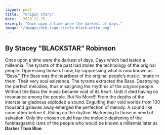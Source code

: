 ```yaml
---
layout: post
title:  "Origin Story"
date:   2023-12-25
excerpt: "Once upon a time were the darkest of days."
image: "/images/dtb-logo-circle-black-white.png"
---
```


## By Stacey "BLACKSTAR" Robinson
Once upon a time were the darkest of days. Days which had lasted a millennia. The tyrants of the past had stolen the technology of the original people. Oppressing those of now, by suppressing what is now known as "Bass." The Bass was the heartbeat of the original people’s music. Innate in them. Their very soul existence. The tyrants extracted the Bass. Destroying the perfect melodies, thus misaligning the rhythms of the original people. Without the Bass the music became void of its heart. Until it died having no resonance among the people. But No More!!! From the depths of the interstellar gladness exploded a sound. Engulfing their void worlds from 100 thousand galaxies away emerged the perfection of melody. A sound like none other before it. Riding on the rhythm. Harkening to those in need of salvation. Only the chosen could hear the melodic deafening of the funktasgasmic isms of the people who would be known a millennia later as **Darker Than Blue**.
